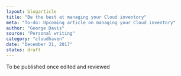 ```yaml
---
layout: blogarticle
title: "Be the best at managing your Cloud inventory"
meta: "To-do: Upcoming article on managing your Cloud inventory"
author: "George Davis"
source: "Personal writing"
category: "cloudhaven"
date: "December 31, 2017"
status: draft
---
```


To be published once edited and reviewed